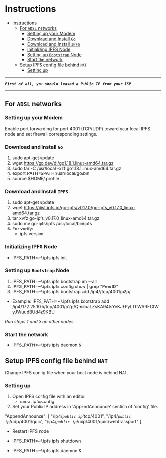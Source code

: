 # Instructions

- [Instructions](#instructions)
  - [For `ADSL` networks](#for-adsl-networks)
    - [Setting up your Modem](#setting-up-your-modem)
    - [Download and Install `Go`](#download-and-install-go)
    - [Download and Install `IPFS`](#download-and-install-ipfs)
    - [Initializing IPFS Node](#initializing-ipfs-node)
    - [Setting up `Bootstrap` Node](#setting-up-bootstrap-node)
    - [Start the network](#start-the-network)
  - [Setup IPFS config file behind `NAT`](#setup-ipfs-config-file-behind-nat)
    - [Setting up](#setting-up)
  
----------

***`First of all, you should leased a Public IP from your ISP`***

----------

## For `ADSL` networks

### Setting up your Modem

Enable port forwarding for port 4001 (TCP/UDP) toward your local IPFS node and set firewall corresponding settings.

### Download and Install `Go`

1) sudo apt-get update
2) wget https://go.dev/dl/go1.18.1.linux-amd64.tar.gz
3) sudo tar -C /usr/local -xzf go1.18.1.linux-amd64.tar.gz
4) export PATH=$PATH:/usr/local/go/bin
5) source $HOME/.profile

### Download and Install `IPFS`

1) sudo apt-get update
2) wget https://dist.ipfs.io/go-ipfs/v0.17.0/go-ipfs_v0.17.0_linux-amd64.tar.gz
3) tar xvfz go-ipfs_v0.17.0_linux-amd64.tar.gz
4) sudo mv go-ipfs/ipfs /usr/local/bin/ipfs
5) For verify:
   - ipfs version

### Initializing IPFS Node

- IPFS_PATH=~/.ipfs ipfs init

### Setting up `Bootstrap` Node

1) IPFS_PATH=~/.ipfs ipfs bootstrap rm --all
2) IPFS_PATH=~/.ipfs ipfs config show | grep "PeerID"
3) IPFS_PATH=~/.ipfs ipfs bootstrap add /ip4/<your public ip address>/tcp/4001/p2p/<peer identity hash of bootnode>
- Example:
IPFS_PATH=~/.ipfs ipfs bootstrap add /ip4/172.25.10.5/tcp/4001/p2p/QmdbaLZsKA94tsYeKJEPyLThWARFCtWyJWuudBUd4z9KBU

*Run steps 1 and 3 on other nodes.*

### Start the network

- IPFS_PATH=~/.ipfs ipfs daemon &
  
## Setup IPFS config file behind `NAT`

Change IPFS config file when your boot node is behind NAT.

### Setting up

1) Open IPFS config file with an editor:
   - nano .ipfs/config
2) Set your Public IP address in 'AppendAnnounce' section of 'config' file.

  "AppendAnnounce": [
      "/ip4/*`public ip`*/tcp/4001",
      "/ip4/*`public ip`*/udp/4001/quic",
      "/ip4/*`public ip`*/udp/4001/quic/webtransport"
    ]

- Restart IPFS node

- IPFS_PATH=~/.ipfs ipfs shutdown
- IPFS_PATH=~/.ipfs ipfs daemon &
